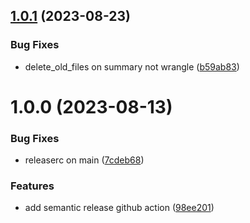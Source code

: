 ## [1.0.1](https://github.com/nmpowell/carbon-intensity-forecast-tracking/compare/v1.0.0...v1.0.1) (2023-08-23)


### Bug Fixes

* delete_old_files on summary not wrangle ([b59ab83](https://github.com/nmpowell/carbon-intensity-forecast-tracking/commit/b59ab83b14cfab373e7731a952f8c37b139e9f07))

# 1.0.0 (2023-08-13)


### Bug Fixes

* releaserc on main ([7cdeb68](https://github.com/nmpowell/carbon-intensity-forecast-tracking/commit/7cdeb6813aa4b34223f53173755d4bba39a0b6ef))


### Features

* add semantic release github action ([98ee201](https://github.com/nmpowell/carbon-intensity-forecast-tracking/commit/98ee20150044d924571c2bf74e37cedd67f4d93e))
